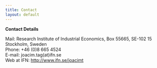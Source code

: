 ```yaml
---
title: Contact
layout: default
---
```

**Contact Details**

Mail: Research Institute of Industrial Economics, Box 55665, SE-102 15 Stockholm, Sweden<br>
Phone: +46 (0)8 665 4524<br>
E-mail: joacim.tag(at)ifn.se<br>
Web at IFN: http://www.ifn.se/joacimt<br>